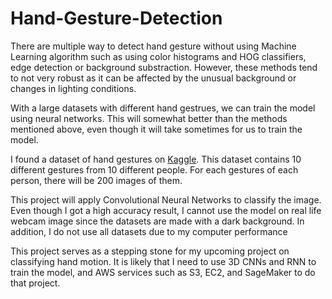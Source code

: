 # Hand-Gesture-Detection
There are multiple way to detect hand gesture without using Machine Learning algorithm such as using color histograms and HOG classifiers, edge detection or background substraction. However, these methods tend to not very robust as it can be affected by the unusual background or changes in lighting conditions.

With a large datasets with different hand gestrues, we can train the model using neural networks. This will somewhat better than the methods mentioned above, even though it will take sometimes for us to train the model.

I found a dataset of hand gestures on [Kaggle](https://www.kaggle.com/gti-upm/leapgestrecog). This dataset contains 10 different gestures from 10 different people. For each gestures of each person, there will be 200 images of them.

This project will apply Convolutional Neural Networks to classify the image. Even though I got a high accuracy result, I cannot use the model on real life webcam image since the datasets are made with a dark background. In addition, I do not use all datasets due to my computer performance

This project serves as a stepping stone for my upcoming project on classifying hand motion. It is likely that I need to use 3D CNNs and RNN to train the model, and AWS services such as S3, EC2, and SageMaker to do that project.

